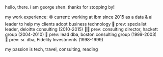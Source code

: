 hello, there. i am george shen. thanks for stopping by!

my work experience:
    🕸️ current: working at ibm since 2015 as a data & ai leader to help my clients adopt business technology
    👼 prev: specialist leader, deloitte consulting (2010-2015)
    👩‍💻 prev: consulting director, hackett group (2004-2010)
    📰 prev: lead dba, boston consulting group (1999-2003) 
    🔬 prev: sr. dba, Fidelity Investments (1998-1999)

my passion is tech, travel, consulting, reading
